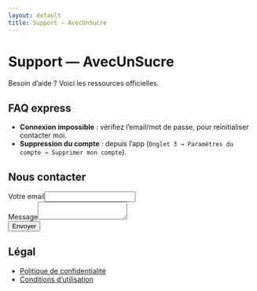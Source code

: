 ```yaml
---
layout: default
title: Support — AvecUnSucre
---
```


# Support — AvecUnSucre
Besoin d’aide ? Voici les ressources officielles.

## FAQ express
- **Connexion impossible** : vérifiez l’email/mot de passe, pour reinitialiser contacter moi.
- **Suppression du compte** : depuis l’app (`Onglet 3 → Paramètres du compte → Supprimer mon compte`).

## Nous contacter
<form action="https://formspree.io/f/SEED-REMPLACE-MOI" method="POST">
  <label>Votre email<input type="email" name="email" required></label><br>
  <label>Message<textarea name="message" required></textarea></label><br>
  <button type="submit">Envoyer</button>
</form>

## Légal
- [Politique de confidentialité](https://docs.google.com/document/d/17sQi_dUvyDOxI2UTCGHvLUBDMbQMWrpPKoc8qtzVgs4/edit?usp=drive_link
)
- [Conditions d’utilisation](/terms)
